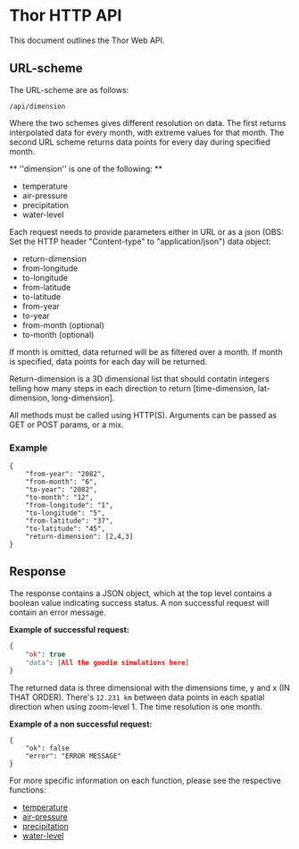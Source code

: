 # Thor HTTP API

This document outlines the Thor Web API.

## URL-scheme

The URL-scheme are as follows:

```
/api/dimension
```

Where the two schemes gives different resolution on data. The first returns interpolated data for every month, with extreme values for that month. The second URL scheme returns data points for every day during specified month. 

** ''dimension'' is one of the following: **

- temperature
- air-pressure
- precipitation
- water-level

Each request needs to provide parameters either in URL or as a json (OBS: Set the HTTP header "Content-type" to "application/json") data object: 

- return-dimension
- from-longitude
- to-longitude
- from-latitude
- to-latitude
- from-year
- to-year
- from-month (optional)
- to-month (optional)

If month is omitted, data returned will be as filtered over a month. If month is specified, data points for each day will be returned. 

Return-dimension is a 3D dimensional list that should contatin integers telling how many steps in each direction to return [time-dimension, lat-dimension, long-dimension].

All methods must be called using HTTP(S). Arguments can be passed as GET or POST params, or a mix.

### Example

```
{
	"from-year": "2082",
	"from-month": "6",
	"to-year": "2082",
	"to-month": "12",
	"from-longitude": "1",
	"to-longitude": "5",
	"from-latitude": "37",
	"to-latitude": "45",
	"return-dimension": [2,4,3]
}
```


## Response

The response contains a JSON object, which at the top level contains a boolean value indicating success status. A non successful request will contain an error message. 

**Example of successful request:**

```json
{
    "ok": true
    "data": [All the goodie simulations here]
}
```

The returned data is three dimensional with the dimensions time, y and x (IN THAT ORDER). There's `12.231 km` between data points in each spatial direction when using zoom-level 1. The time resolution is one month.

**Example of a non successful request:** 

```
{
    "ok": false
    "error": "ERROR MESSAGE"
}
```

For more specific information on each function, please see the respective functions:

- [temperature](temperature.md)
- [air-pressure](air-pressure.md)
- [precipitation](precipitation.md)
- [water-level](water-level.md)

